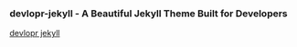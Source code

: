 ### devlopr-jekyll - A Beautiful Jekyll Theme Built for Developers


[devlopr jekyll](https://github.com/sujaykundu777)


